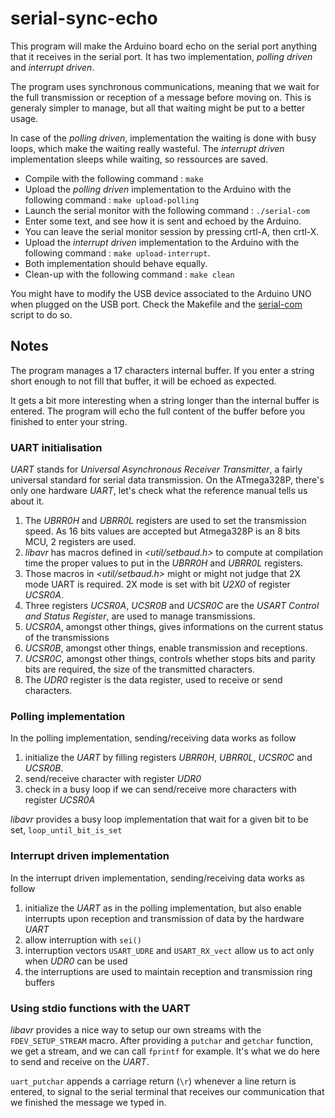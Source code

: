 # serial-sync-echo

This program will make the Arduino board echo on the serial port anything that 
it receives in the serial port. It has two implementation, *polling driven* and
*interrupt driven*.

The program uses synchronous communications, meaning that we wait for the full
transmission or reception of a message before moving on. This is generaly 
simpler to manage, but all that waiting might be put to a better usage.

In case of the *polling driven*, implementation the waiting is done with 
busy loops, which make the waiting really wasteful. The *interrupt driven*
implementation sleeps while waiting, so ressources are saved.

  * Compile with the following command : `make`
  * Upload the *polling driven* implementation to the Arduino with the following command : `make upload-polling`
  * Launch the serial monitor with the following command : `./serial-com`
  * Enter some text, and see how it is sent and echoed by the Arduino.
  * You can leave the serial monitor session by pressing crtl-A, then crtl-X.
  * Upload the *interrupt driven* implementation to the Arduino with the following command : `make upload-interrupt`.
  * Both implementation should behave equally.  
  * Clean-up with the following command : `make clean`
  
You might have to modify the USB device associated to the Arduino UNO when 
plugged on the USB port. Check the Makefile and the [serial-com](serial-com)
script to do so.


## Notes

The program manages a 17 characters internal buffer. If you enter a string 
short enough to not fill that buffer, it will be echoed as expected.

It gets a bit more interesting when a string longer than the internal
buffer is entered. The program will echo the full content of the buffer
before you finished to enter your string.

### UART initialisation

*UART* stands for *Universal Asynchronous Receiver Transmitter*, a fairly
universal standard for serial data transmission. On the ATmega328P, there's
only one hardware *UART*, let's check what the reference manual tells us about
it.

1. The *UBRR0H* and *UBRR0L* registers are used to set the transmission speed.
As 16 bits values are accepted but Atmega328P is an 8 bits MCU, 2 registers are
used.
1. *libavr* has macros defined in *<util/setbaud.h>* to compute at compilation
time the proper values to put in the *UBRR0H* and *UBRR0L* registers.
1. Those macros in *<util/setbaud.h>* might or might not judge that 2X mode UART 
is required. 2X mode is set with bit *U2X0* of register *UCSR0A*.
1. Three registers *UCSR0A*, *UCSR0B* and *UCSR0C* are the *USART Control and Status Register*,
are used to manage transmissions.
1. *UCSR0A*, amongst other things, gives informations on the current status of the transmissions
1. *UCSR0B*, amongst other things, enable transmission and receptions.
1. *UCSR0C*, amongst other things, controls whether stops bits and parity bits are required,
the size of the transmitted characters.
1. The *UDR0* register is the data register, used to receive or send characters.

### Polling implementation

In the polling implementation, sending/receiving data works as follow

1. initialize the *UART* by filling registers *UBRR0H*, *UBRR0L*, *UCSR0C* and *UCSR0B*.
1. send/receive character with register *UDR0*
1. check in a busy loop if we can send/receive more characters with register *UCSR0A*

*libavr* provides a busy loop implementation that wait for a given bit to be set,
`loop_until_bit_is_set`

### Interrupt driven implementation

In the interrupt driven implementation, sending/receiving data works as follow

1. initialize the *UART* as in the polling implementation, but also enable interrupts upon
reception and transmission of data by the hardware *UART*
1. allow interruption with `sei()`
1. interruption vectors `USART_UDRE` and `USART_RX_vect` allow us to act only when *UDR0* can be used
1. the interruptions are used to maintain reception and transmission ring buffers

### Using stdio functions with the UART ###

*libavr* provides a nice way to setup our own streams with the 
`FDEV_SETUP_STREAM` macro. After providing a `putchar` and `getchar` function,
we get a stream, and we can call `fprintf` for example. It's what we do here
to send and receive on the *UART*.

`uart_putchar` appends a carriage return (`\r`) whenever a line return is 
entered, to signal to the serial terminal that receives our communication that
we finished the message we typed in.
